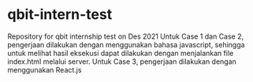 # qbit-intern-test
Repository for qbit internship test on Des 2021
Untuk Case 1 dan Case 2, pengerjaan dilakukan dengan menggunakan bahasa javascript, sehingga untuk melihat hasil eksekusi dapat dilakukan dengan menjalankan file index.html melalui server.
Untuk Case 3, pengerjaan dilakukan dengan menggunakan React.js
